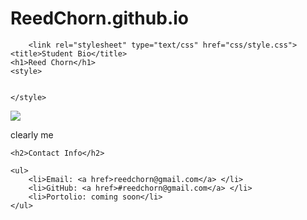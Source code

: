 # ReedChorn.github.io
<!DOCTYPE html>
<html>
<head>

        <link rel="stylesheet" type="text/css" href="css/style.css"> 
	<title>Student Bio</title>
	<h1>Reed Chorn</h1>
	<style>
    
    
    </style>
</head>
<body>
	<img src="https://thumbs.dreamstime.com/b/asian-man-glasses-stand-street-closeup-portrait-42686791.jpg" >
    <p>clearly me</p>

    <h2>Contact Info</h2>

    <ul>
        <li>Email: <a href>reedchorn@gmail.com</a> </li>
        <li>GitHub: <a href>#reedchorn@gmail.com</a> </li>
        <li>Portolio: coming soon</li>
    </ul>
	
</body>
</html>